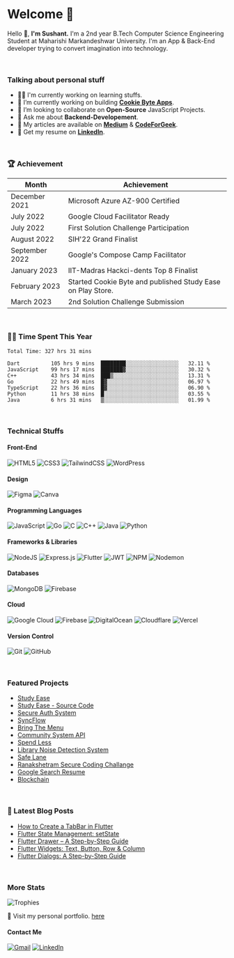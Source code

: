 <!-- ![Header](https://raw.githubusercontent.com/sushant102004/sushant102004/main/github-header.png) -->

# Welcome  🤗
Hello 👋, <b>I'm Sushant.</b> I'm a 2nd year B.Tech Computer Science Engineering Student at Maharishi Markandeshwar University. I'm an App & Back-End developer trying to convert imagination into technology. 

<br>

### Talking about personal stuff
<ul>
<li>👨‍💻  I'm currently working on learning stuffs.</li>
<li>🔭 I’m currently working on building <a href="https://play.google.com/store/apps/developer?id=Cookie+Byte+Apps" ><b>Cookie Byte Apps</b></a>.</li>
<li>👯 I’m looking to collaborate on <b>Open-Source</b> JavaScript Projects.</li>
<li>💬 Ask me about <b>Backend-Developement</b>.</li>
<li>📝 My articles are available on <a href = "https://medium.com/@CyberBoySushant"><b>Medium</b></a> & <a href="https://codeforgeek.com/author/sushant/"><b>CodeForGeek</b></a>.</li>
<li>📄 Get my resume on <a href="https://linkedin.com/in/sushant102004"><b>LinkedIn</b></a>.</li>
</ul>

<br>

### 🏆  Achievement
|    Month       |         Achievement                                         |
|----------------|-------------------------------------------------------------|
| December 2021  | Microsoft Azure AZ-900 Certified                            |
| July 2022      | Google Cloud Facilitator Ready                              |
| July 2022      | First Solution Challenge Participation                      |
| August 2022    | SIH'22 Grand Finalist                                       |
| September 2022 | Google's Compose Camp Facilitator                           |
| January  2023  | IIT-Madras Hackci-dents Top 8 Finalist                      |
| February 2023  | Started Cookie Byte and published Study Ease on Play Store. |
| March 2023     | 2nd Solution Challenge Submission                           |


<br>


### 👨‍💻 Time Spent This Year
<!--START_SECTION:waka-->

```text
Total Time: 327 hrs 31 mins

Dart          105 hrs 9 mins  ████████░░░░░░░░░░░░░░░░░   32.11 %
JavaScript    99 hrs 17 mins  ███████▓░░░░░░░░░░░░░░░░░   30.32 %
C++           43 hrs 34 mins  ███▒░░░░░░░░░░░░░░░░░░░░░   13.31 %
Go            22 hrs 49 mins  █▓░░░░░░░░░░░░░░░░░░░░░░░   06.97 %
TypeScript    22 hrs 36 mins  █▓░░░░░░░░░░░░░░░░░░░░░░░   06.90 %
Python        11 hrs 38 mins  █░░░░░░░░░░░░░░░░░░░░░░░░   03.55 %
Java          6 hrs 31 mins   ▒░░░░░░░░░░░░░░░░░░░░░░░░   01.99 %
```

<!--END_SECTION:waka-->

<br>


### Technical Stuffs
#### Front-End
![HTML5](https://img.shields.io/badge/html5-%23E34F26.svg?style=for-the-badge&logo=html5&logoColor=white)
![CSS3](https://img.shields.io/badge/css3-%231572B6.svg?style=for-the-badge&logo=css3&logoColor=white)
![TailwindCSS](https://img.shields.io/badge/tailwindcss-%2338B2AC.svg?style=for-the-badge&logo=tailwind-css&logoColor=white)
![WordPress](https://img.shields.io/badge/WordPress-%23117AC9.svg?style=for-the-badge&logo=WordPress&logoColor=white)
  
#### Design
![Figma](https://img.shields.io/badge/figma-%23F24E1E.svg?style=for-the-badge&logo=figma&logoColor=white)
![Canva](https://img.shields.io/badge/Canva-%2300C4CC.svg?style=for-the-badge&logo=Canva&logoColor=white)

#### Programming Languages
![JavaScript](https://img.shields.io/badge/javascript-%23323330.svg?style=for-the-badge&logo=javascript&logoColor=%23F7DF1E)
![Go](https://img.shields.io/badge/go-%2300ADD8.svg?style=for-the-badge&logo=go&logoColor=white)
![C](https://img.shields.io/badge/c-%2300599C.svg?style=for-the-badge&logo=c&logoColor=white)
![C++](https://img.shields.io/badge/c++-%2300599C.svg?style=for-the-badge&logo=c%2B%2B&logoColor=white)
![Java](https://img.shields.io/badge/java-%23ED8B00.svg?style=for-the-badge&logo=java&logoColor=white)
![Python](https://img.shields.io/badge/python-3670A0?style=for-the-badge&logo=python&logoColor=ffdd54)


#### Frameworks & Libraries
![NodeJS](https://img.shields.io/badge/node.js-6DA55F?style=for-the-badge&logo=node.js&logoColor=white)
![Express.js](https://img.shields.io/badge/express.js-%23404d59.svg?style=for-the-badge&logo=express&logoColor=%2361DAFB)
![Flutter](https://img.shields.io/badge/Flutter-%2302569B.svg?style=for-the-badge&logo=Flutter&logoColor=white)
![JWT](https://img.shields.io/badge/JWT-black?style=for-the-badge&logo=JSON%20web%20tokens)
![NPM](https://img.shields.io/badge/NPM-%23CB3837.svg?style=for-the-badge&logo=npm&logoColor=white)
![Nodemon](https://img.shields.io/badge/NODEMON-%23323330.svg?style=for-the-badge&logo=nodemon&logoColor=%BBDEAD)

#### Databases
![MongoDB](https://img.shields.io/badge/MongoDB-%234ea94b.svg?style=for-the-badge&logo=mongodb&logoColor=white)
![Firebase](https://img.shields.io/badge/Firebase-039BE5?style=for-the-badge&logo=Firebase&logoColor=white)

#### Cloud
![Google Cloud](https://img.shields.io/badge/GoogleCloud-%234285F4.svg?style=for-the-badge&logo=google-cloud&logoColor=white)
![Firebase](https://img.shields.io/badge/firebase-%23039BE5.svg?style=for-the-badge&logo=firebase)
![DigitalOcean](https://img.shields.io/badge/DigitalOcean-%230167ff.svg?style=for-the-badge&logo=digitalOcean&logoColor=white)
![Cloudflare](https://img.shields.io/badge/Cloudflare-F38020?style=for-the-badge&logo=Cloudflare&logoColor=white)
![Vercel](https://img.shields.io/badge/vercel-%23000000.svg?style=for-the-badge&logo=vercel&logoColor=white)

#### Version Control
![Git](https://img.shields.io/badge/git-%23F05033.svg?style=for-the-badge&logo=git&logoColor=white)
![GitHub](https://img.shields.io/badge/github-%23121011.svg?style=for-the-badge&logo=github&logoColor=white)

<br>

### Featured Projects
<ul>
<li><a href="https://play.google.com/store/apps/details?id=com.sushant.studyease"> Study Ease</a> </li>
<li><a href="https://github.com/sushant102004/Study-Ease-Open-Source">Study Ease - Source Code</a></li>
<li><a href="https://github.com/sushant102004/Secure-Auth-System"> Secure Auth System</a></li>
<li><a href="https://github.com/sushant102004/SyncFlow">SyncFlow</a></li>
<li><a href="https://github.com/sushant102004/Bring-The-Menu"> Bring The Menu </a></li>
<li><a href="https://github.com/sushant102004/Community-System-The-Internet-Folks"> Community System API</a></li>
<li><a href="https://github.com/sushant102004/Spend-Less">Spend Less </a></li>
<li><a href="https://github.com/sushant102004/Noise-Detection-System"> Library Noise Detection System</a></li>
<li><a href="https://github.com/sushant102004/SafeLane">Safe Lane</a></li>
<li><a href="https://github.com/sushant102004/Ranakshetram-Secure-Coding-Challange">Ranakshetram Secure Coding Challange</a></li>
<li><a href="https://github.com/sushant102004/Google-Search-Resume">Google Search Resume </a></li>
<li><a href="https://github.com/sushant102004/Blockchain-Python">Blockchain </a></li>
</ul>

<br>

### 📔 Latest Blog Posts
<!-- BLOG-POST-LIST:START -->
- [How to Create a TabBar in Flutter](https://codeforgeek.com/flutter-tabbar/)
- [Flutter State Management: setState](https://codeforgeek.com/flutter-state-management/)
- [Flutter Drawer – A Step-by-Step Guide](https://codeforgeek.com/flutter-drawer/)
- [Flutter Widgets: Text, Button, Row &amp; Column](https://codeforgeek.com/flutter-widgets/)
- [Flutter Dialogs: A Step-by-Step Guide](https://codeforgeek.com/flutter-dialogs/)
<!-- BLOG-POST-LIST:END -->


<br>

### More Stats

![Trophies](https://github-profile-trophy.vercel.app/?username=sushant102004&theme=onedark&column=8&margin-w=12&margin-h=15)

🚀 Visit my personal portfolio. [here](https://codewithsushant.me)

#### Contact Me
<a href="mailto:sushant.dhiman9812@gmail.com">![Gmail](https://img.shields.io/badge/Gmail-D14836?style=for-the-badge&logo=gmail&logoColor=white)</a>
<a href="https://linkedin.com/in/sushant102004">![LinkedIn](https://img.shields.io/badge/linkedin-%230077B5.svg?style=for-the-badge&logo=linkedin&logoColor=white)</a>
